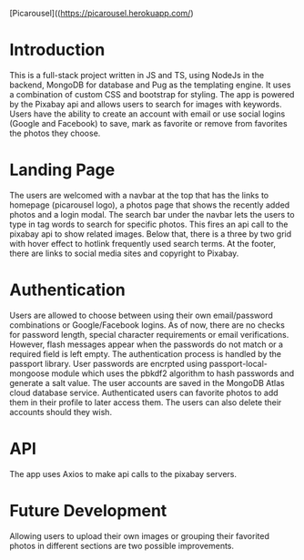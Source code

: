 [Picarousel]((https://picarousel.herokuapp.com/)

# Introduction

This is a full-stack project written in JS and TS, using NodeJs in the backend, MongoDB for database and Pug as the templating engine. It uses a combination of custom CSS and bootstrap for styling. The app is powered by the Pixabay api and allows users to search for images with keywords. Users have the ability to create an account with email or use social logins (Google and Facebook) to save, mark as favorite or remove from favorites the photos they choose.

# Landing Page

The users are welcomed with a navbar at the top that has the links to homepage (picarousel logo), a photos page that shows the recently added photos and a login modal. The search bar under the navbar lets the users to type in tag words to search for specific photos. This fires an api call to the pixabay api to show related images. Below that, there is a three by two grid with hover effect to hotlink frequently used search terms. At the footer, there are links to social media sites and copyright to Pixabay.

# Authentication

Users are allowed to choose between using their own email/password combinations or Google/Facebook logins. As of now, there are no checks for password length, special character requirements or email verifications. However, flash messages appear when the passwords do not match or a required field is left empty. The authentication process is handled by the passport library. User passwords are encrpted using passport-local-mongoose module which uses the pbkdf2 algorithm to hash passwords and generate a salt value. The user accounts are saved in the MongoDB Atlas cloud database service. Authenticated users can favorite photos to add them in their profile to later access them. The users can also delete their accounts should they wish.

# API

The app uses Axios to make api calls to the pixabay servers.

# Future Development

Allowing users to upload their own images or grouping their favorited photos in different sections are two possible improvements.

